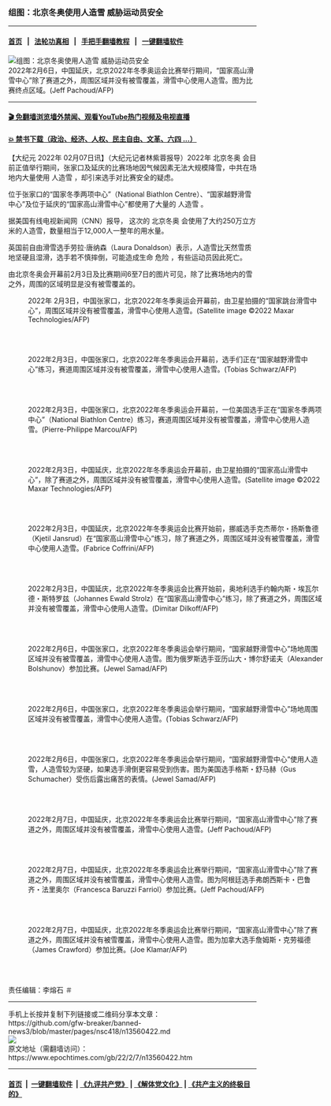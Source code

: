 ### 组图：北京冬奥使用人造雪 威胁运动员安全
------------------------

#### [首页](https://github.com/gfw-breaker/banned-news3/blob/master/README.md) &nbsp;&nbsp;|&nbsp;&nbsp; [法轮功真相](https://github.com/begood0513/basic/blob/master/README.md)  &nbsp;&nbsp;|&nbsp;&nbsp; [手把手翻墙教程](https://github.com/gfw-breaker/guides/wiki)  &nbsp;&nbsp;|&nbsp;&nbsp; [一键翻墙软件](https://github.com/gfw-breaker/nogfw/blob/master/README.md)  



<div><img alt="组图：北京冬奥使用人造雪 威胁运动员安全" class="attachment-djy_600_400 size-djy_600_400 wp-post-image" src="https://i.epochtimes.com/assets/uploads/2022/02/id13560429-000_9YD66P-600x400.jpg"/>
<div class="caption">
 2022年2月6日，中国延庆，北京2022年冬季奥运会比赛举行期间，“国家高山滑雪中心”除了赛道之外，周围区域并没有被雪覆盖，滑雪中心使用人造雪。图为比赛终点区域。(Jeff Pachoud/AFP)
</div></div><hr/>

#### [ 🎬  免翻墙浏览墙外禁闻、观看YouTube热门视频及电视直播](https://github.com/gfw-breaker/HelloWorld)

#### [ 💥  禁书下载（政治、经济、人权、民主自由、文革、六四 ...）](https://github.com/gfw-breaker/books/blob/master/README.md)

<div><p>
 【大纪元
 <ok href="https://www.epochtimes.com/gb/tag/2022%E5%B9%B4.html">
  2022年
 </ok>
 02月07日讯】（大纪元记者林紫蓉报导）2022年
 <ok href="https://www.epochtimes.com/gb/tag/%E5%8C%97%E4%BA%AC%E5%86%AC%E5%A5%A5.html">
  北京冬奥
 </ok>
 会目前正值举行期间，张家口及延庆的比赛场地因气候因素无法大规模降雪，中共在场地内大量使用
 <ok href="https://www.epochtimes.com/gb/tag/%E4%BA%BA%E9%80%A0%E9%9B%AA.html">
  人造雪
 </ok>
 ，却引来选手对比赛安全的疑虑。
</p>
<p>
 位于张家口的“国家冬季两项中心”（National Biathlon Centre）、“国家越野滑雪中心”及位于延庆的“国家高山滑雪中心”都使用了大量的
 <ok href="https://www.epochtimes.com/gb/tag/%E4%BA%BA%E9%80%A0%E9%9B%AA.html">
  人造雪
 </ok>
 。
</p>
<p>
 据美国有线电视新闻网（CNN）报导， 这次的
 <ok href="https://www.epochtimes.com/gb/tag/%E5%8C%97%E4%BA%AC%E5%86%AC%E5%A5%A5.html">
  北京冬奥
 </ok>
 会使用了大约250万立方米的人造雪，数量相当于12,000人一整年的用水量。
</p>
<p>
 英国前自由滑雪选手劳拉‧唐纳森（Laura Donaldson）表示，人造雪比天然雪质地坚硬且湿滑，选手若不慎摔倒，可能造成生命
 <ok href="https://www.epochtimes.com/gb/tag/%E5%8D%B1%E9%99%A9.html">
  危险
 </ok>
 ，有些运动员因此死亡。
</p>
<p>
 由北京冬奥会开幕前2月3日及比赛期间6至7日的图片可见，除了比赛场地内的雪之外，周围的区域明显是没有被雪覆盖的。
</p>
<figure aria-describedby="caption-attachment-13560433" class="wp-caption aligncenter" id="attachment_13560433" style="width: 600px">
 <ok href="https://i.epochtimes.com/assets/uploads/2022/02/id13560433-000_9XZ3BA.jpg" target="_blank">
  <img alt="" class="size-large wp-image-13560433" src="https://i.epochtimes.com/assets/uploads/2022/02/id13560433-000_9XZ3BA-600x408.jpg"/>
 </ok>
 <br/><figcaption class="wp-caption-text" id="caption-attachment-13560433">
  <ok href="https://www.epochtimes.com/gb/tag/2022%E5%B9%B4.html">
   2022年
  </ok>
  2月3日，中国张家口，北京2022年冬季奥运会开幕前，由卫星拍摄的“国家跳台滑雪中心”，周围区域并没有被雪覆盖，滑雪中心使用人造雪。(Satellite image ©2022 Maxar Technologies/AFP)
 </figcaption><br/>
</figure><br/>
<figure aria-describedby="caption-attachment-13560432" class="wp-caption aligncenter" id="attachment_13560432" style="width: 600px">
 <ok href="https://i.epochtimes.com/assets/uploads/2022/02/id13560432-000_9XX4ZX.jpg" target="_blank">
  <img alt="" class="size-large wp-image-13560432" src="https://i.epochtimes.com/assets/uploads/2022/02/id13560432-000_9XX4ZX-600x400.jpg"/>
 </ok>
 <br/><figcaption class="wp-caption-text" id="caption-attachment-13560432">
  2022年2月3日，中国张家口，北京2022年冬季奥运会开幕前，选手们正在“国家越野滑雪中心”练习，赛道周围区域并没有被雪覆盖，滑雪中心使用人造雪。(Tobias Schwarz/AFP)
 </figcaption><br/>
</figure><br/>
<figure aria-describedby="caption-attachment-13560431" class="wp-caption aligncenter" id="attachment_13560431" style="width: 600px">
 <ok href="https://i.epochtimes.com/assets/uploads/2022/02/id13560431-000_9XT94Q.jpg" target="_blank">
  <img alt="" class="size-large wp-image-13560431" src="https://i.epochtimes.com/assets/uploads/2022/02/id13560431-000_9XT94Q-600x413.jpg"/>
 </ok>
 <br/><figcaption class="wp-caption-text" id="caption-attachment-13560431">
  2022年2月3日，中国张家口，北京2022年冬季奥运会开幕前，一位美国选手正在“国家冬季两项中心”（National Biathlon Centre）练习，赛道周围区域并没有被雪覆盖，滑雪中心使用人造雪。(Pierre-Philippe Marcou/AFP)
 </figcaption><br/>
</figure><br/>
<figure aria-describedby="caption-attachment-13560438" class="wp-caption aligncenter" id="attachment_13560438" style="width: 600px">
 <ok href="https://i.epochtimes.com/assets/uploads/2022/02/id13560438-000_9XZ3B6.jpg" target="_blank">
  <img alt="" class="size-large wp-image-13560438" src="https://i.epochtimes.com/assets/uploads/2022/02/id13560438-000_9XZ3B6-600x381.jpg"/>
 </ok>
 <br/><figcaption class="wp-caption-text" id="caption-attachment-13560438">
  2022年2月3日，中国延庆，北京2022年冬季奥运会开幕前，由卫星拍摄的“国家高山滑雪中心”，除了赛道之外，周围区域并没有被雪覆盖，滑雪中心使用人造雪。(Satellite image ©2022 Maxar Technologies/AFP)
 </figcaption><br/>
</figure><br/>
<figure aria-describedby="caption-attachment-13560436" class="wp-caption aligncenter" id="attachment_13560436" style="width: 600px">
 <ok href="https://i.epochtimes.com/assets/uploads/2022/02/id13560436-000_9XV9ZG.jpg" target="_blank">
  <img alt="" class="size-large wp-image-13560436" src="https://i.epochtimes.com/assets/uploads/2022/02/id13560436-000_9XV9ZG-600x400.jpg"/>
 </ok>
 <br/><figcaption class="wp-caption-text" id="caption-attachment-13560436">
  2022年2月3日，中国延庆，北京2022年冬季奥运会比赛开始前，挪威选手克杰蒂尔・扬斯鲁德（Kjetil Jansrud）在“国家高山滑雪中心”练习，除了赛道之外，周围区域并没有被雪覆盖，滑雪中心使用人造雪。(Fabrice Coffrini/AFP)
 </figcaption><br/>
</figure><br/>
<figure aria-describedby="caption-attachment-13560437" class="wp-caption aligncenter" id="attachment_13560437" style="width: 600px">
 <ok href="https://i.epochtimes.com/assets/uploads/2022/02/id13560437-000_9XW2MY.jpg" target="_blank">
  <img alt="" class="size-large wp-image-13560437" src="https://i.epochtimes.com/assets/uploads/2022/02/id13560437-000_9XW2MY-600x400.jpg"/>
 </ok>
 <br/><figcaption class="wp-caption-text" id="caption-attachment-13560437">
  2022年2月3日，中国延庆，北京2022年冬季奥运会比赛开始前，奥地利选手约翰内斯・埃瓦尔德・斯特罗兹（Johannes Ewald Strolz）在“国家高山滑雪中心”练习，除了赛道之外，周围区域并没有被雪覆盖，滑雪中心使用人造雪。(Dimitar Dilkoff/AFP)
 </figcaption><br/>
</figure><br/>
<figure aria-describedby="caption-attachment-13560443" class="wp-caption aligncenter" id="attachment_13560443" style="width: 600px">
 <ok href="https://i.epochtimes.com/assets/uploads/2022/02/id13560443-000_9YD7N2.jpg" target="_blank">
  <img alt="" class="size-large wp-image-13560443" src="https://i.epochtimes.com/assets/uploads/2022/02/id13560443-000_9YD7N2-600x400.jpg"/>
 </ok>
 <br/><figcaption class="wp-caption-text" id="caption-attachment-13560443">
  2022年2月6日，中国张家口，北京2022年冬季奥运会举行期间，“国家越野滑雪中心”场地周围区域并没有被雪覆盖，滑雪中心使用人造雪。图为俄罗斯选手亚历山大・博尔舒诺夫（Alexander Bolshunov）参加比赛。(Jewel Samad/AFP)
 </figcaption><br/>
</figure><br/>
<figure aria-describedby="caption-attachment-13560445" class="wp-caption aligncenter" id="attachment_13560445" style="width: 600px">
 <ok href="https://i.epochtimes.com/assets/uploads/2022/02/id13560445-000_9YD86W.jpg" target="_blank">
  <img alt="" class="size-large wp-image-13560445" src="https://i.epochtimes.com/assets/uploads/2022/02/id13560445-000_9YD86W-600x400.jpg"/>
 </ok>
 <br/><figcaption class="wp-caption-text" id="caption-attachment-13560445">
  2022年2月6日，中国张家口，北京2022年冬季奥运会举行期间，“国家越野滑雪中心”场地周围区域并没有被雪覆盖，滑雪中心使用人造雪。(Tobias Schwarz/AFP)
 </figcaption><br/>
</figure><br/>
<figure aria-describedby="caption-attachment-13560446" class="wp-caption aligncenter" id="attachment_13560446" style="width: 600px">
 <ok href="https://i.epochtimes.com/assets/uploads/2022/02/id13560446-000_9YD823.jpg" target="_blank">
  <img alt="" class="size-large wp-image-13560446" src="https://i.epochtimes.com/assets/uploads/2022/02/id13560446-000_9YD823-600x400.jpg"/>
 </ok>
 <br/><figcaption class="wp-caption-text" id="caption-attachment-13560446">
  2022年2月6日，中国张家口，北京2022年冬季奥运会举行期间，“国家越野滑雪中心”使用人造雪，人造雪较为坚硬，如果选手滑倒更容易受到伤害。图为美国选手格斯・舒马赫（Gus Schumacher）受伤后露出痛苦的表情。(Jewel Samad/AFP)
 </figcaption><br/>
</figure><br/>
<figure aria-describedby="caption-attachment-13560450" class="wp-caption aligncenter" id="attachment_13560450" style="width: 600px">
 <ok href="https://i.epochtimes.com/assets/uploads/2022/02/id13560450-000_9YJ73X.jpg" target="_blank">
  <img alt="" class="size-large wp-image-13560450" src="https://i.epochtimes.com/assets/uploads/2022/02/id13560450-000_9YJ73X-600x400.jpg"/>
 </ok>
 <br/><figcaption class="wp-caption-text" id="caption-attachment-13560450">
  2022年2月7日，中国延庆，北京2022年冬季奥运会比赛举行期间，“国家高山滑雪中心”除了赛道之外，周围区域并没有被雪覆盖，滑雪中心使用人造雪。(Jeff Pachoud/AFP)
 </figcaption><br/>
</figure><br/>
<figure aria-describedby="caption-attachment-13560448" class="wp-caption aligncenter" id="attachment_13560448" style="width: 600px">
 <ok href="https://i.epochtimes.com/assets/uploads/2022/02/id13560448-000_9YH7JE.jpg" target="_blank">
  <img alt="" class="size-large wp-image-13560448" src="https://i.epochtimes.com/assets/uploads/2022/02/id13560448-000_9YH7JE-600x400.jpg"/>
 </ok>
 <br/><figcaption class="wp-caption-text" id="caption-attachment-13560448">
  2022年2月7日，中国延庆，北京2022年冬季奥运会比赛举行期间，“国家高山滑雪中心”除了赛道之外，周围区域并没有被雪覆盖，滑雪中心使用人造雪。图为阿根廷选手弗朗西斯卡・巴鲁齐・法里奥尔（Francesca Baruzzi Farriol）参加比赛。(Jeff Pachoud/AFP)
 </figcaption><br/>
</figure><br/>
<figure aria-describedby="caption-attachment-13560449" class="wp-caption aligncenter" id="attachment_13560449" style="width: 600px">
 <ok href="https://i.epochtimes.com/assets/uploads/2022/02/id13560449-000_9YJ44R.jpg" target="_blank">
  <img alt="" class="size-large wp-image-13560449" src="https://i.epochtimes.com/assets/uploads/2022/02/id13560449-000_9YJ44R-600x400.jpg"/>
 </ok>
 <br/><figcaption class="wp-caption-text" id="caption-attachment-13560449">
  2022年2月7日，中国延庆，北京2022年冬季奥运会比赛举行期间，“国家高山滑雪中心”除了赛道之外，周围区域并没有被雪覆盖，滑雪中心使用人造雪。图为加拿大选手詹姆斯・克劳福德（James Crawford）参加比赛。(Joe Klamar/AFP)
 </figcaption><br/>
</figure><br/>
<p>
 责任编辑：李熔石 ＃
</p>
</div>
<hr/>
手机上长按并复制下列链接或二维码分享本文章：<br/>
https://github.com/gfw-breaker/banned-news3/blob/master/pages/nsc418/n13560422.md <br/>
<a href='https://github.com/gfw-breaker/banned-news3/blob/master/pages/nsc418/n13560422.md'><img src='https://github.com/gfw-breaker/banned-news3/blob/master/pages/nsc418/n13560422.md.png'/></a> <br/>
原文地址（需翻墙访问）：https://www.epochtimes.com/gb/22/2/7/n13560422.htm


------------------------
#### [首页](https://github.com/gfw-breaker/banned-news3/blob/master/README.md) &nbsp;|&nbsp; [一键翻墙软件](https://github.com/gfw-breaker/nogfw/blob/master/README.md) &nbsp;| [《九评共产党》](https://github.com/gfw-breaker/9ping.md/blob/master/README.md#九评之一评共产党是什么) | [《解体党文化》](https://github.com/gfw-breaker/jtdwh.md/blob/master/README.md) | [《共产主义的终极目的》](https://github.com/gfw-breaker/gczydzjmd.md/blob/master/README.md)


<img src='http://gfw-breaker.win/banned-news3/pages/nsc418/n13560422.md' width='0px' height='0px'/>